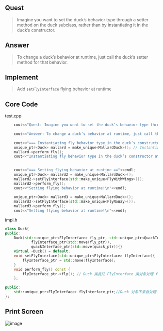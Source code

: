 ## Quest 

> Imagine you want to set the duck’s behavior type through a setter method on the duck subclass, rather than by instantiating it in the duck’s constructor.
     
     

## Answer 

>To change a duck’s behavior at runtime, just call the duck’s setter method for that behavior.

## Implement
>Add `setFlyInterface` flying behavior at runtime

## Core Code
  test.cpp
```cpp
    cout<<"Quest: Imagine you want to set the duck’s behavior type through a setter method on the duck subclass, rather than by instantiating it in the duck’s constructor."<<"\n"<<endl;
    
    cout<<"Answer: To change a duck’s behavior at runtime, just call the duck’s setter method for that behavior."<<"\n"<<endl;
    
    cout<<"=== Instantiating fly behavior type in the duck’s constructor at compile time =="<<endl;
    unique_ptr<Duck> mallard = make_unique<MallardDuck>(); // Instantiate Duck's constructor in the duck subclass
    mallard->perform_fly();
    cout<<"Instantiating fly behavior type in the duck’s constructor at compile time!\n"<<endl;
    
    
    cout<<"=== Setting flying behavior at runtime =="<<endl;
    unique_ptr<Duck> mallard2 = make_unique<MallardDuck>();
    mallard2->setFlyInterface(std::make_unique<FlyWithWings>());
    mallard2->perform_fly();
    cout<<"Setting flying behavior at runtime!\n"<<endl;
    
    unique_ptr<Duck> mallard3 = make_unique<MallardDuck>();
    mallard3->setFlyInterface(std::make_unique<FlyNoWay>());
    mallard3->perform_fly();
    cout<<"Setting flying behavior at runtime!\n"<<endl;
```
  impl.h
```hpp
class Duck{
public:
    Duck(std::unique_ptr<FlyInterface> fly_ptr, std::unique_ptr<QuackInterface> quack_ptr):
            flyInterface_ptr(std::move(fly_ptr)),
            quackInterface_ptr(std::move(quack_ptr)){}
    virtual ~Duck() = default;
    void setFlyInterface(std::unique_ptr<FlyInterface> flyInterface){
        flyInterface_ptr = std::move(flyInterface);
    }
    void perform_fly() const {
        flyInterface_ptr->fly(); // Duck 类委托 FlyInterface 类对象处理 fly 行为
    };
 
public:
    std::unique_ptr<FlyInterface> flyInterface_ptr;//Duck 对象不亲自处理 fly 行为，委托给 FlyInterface 对象
};

```
## Print Screen
![image](https://user-images.githubusercontent.com/31394900/120225242-754fe880-c277-11eb-9281-418fef1f791a.png)
